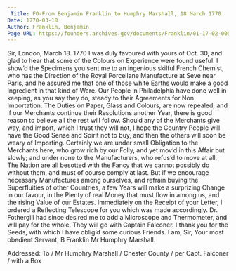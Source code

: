 ```yaml
---
 Title: FO-From Benjamin Franklin to Humphry Marshall, 18 March 1770
Date: 1770-03-18
Author: Franklin, Benjamin
Page URL: https://founders.archives.gov/documents/Franklin/01-17-02-0054
---
```


Sir,
London, March 18. 1770
I was duly favoured with yours of Oct. 30, and glad to hear that some of the Colours on Experience were found useful. I show’d the Specimens you sent me to an ingenious skilful French Chemist, who has the Direction of the Royal Porcellane Manufacture at Seve near Paris, and he assured me that one of those white Earths would make a good Ingredient in that kind of Ware.
Our People in Philadelphia have done well in keeping, as you say they do, steady to their Agreements for Non Importation. The Duties on Paper, Glass and Colours, are now repealed; and if our Merchants continue their Resolutions another Year, there is good reason to believe all the rest will follow. Should any of the Merchants give way, and import, which I trust they will not, I hope the Country People will have the Good Sense and Spirit not to buy, and then the others will soon be weary of Importing. Certainly we are under small Obligation to the Merchants here, who grow rich by our Folly, and yet mov’d in this Affair but slowly; and under none to the Manufacturers, who refus’d to move at all. The Nation are all besotted with the Fancy that we cannot possibly do without them, and must of course comply at last. But if we encourage necessary Manufactures among ourselves, and refrain buying the Superfluities of other Countries, a few Years will make a surprizing Change in our favour, in the Plenty of real Money that must flow in among us, and the rising Value of our Estates. Immediately on the Receipt of your Letter, I ordered a Reflecting Telescope for you which was made accordingly. Dr. Fothergill had since desired me to add a Microscope and Thermometer, and will pay for the whole. They will go with Captain Falconer.
I thank you for the Seeds, with which I have oblig’d some curious Friends. I am, Sir, Your most obedient Servant,
B Franklin
Mr Humphry Marshall.
 
Addressed: To / Mr Humphry Marshall / Chester County / per Capt. Falconer / with a Box

